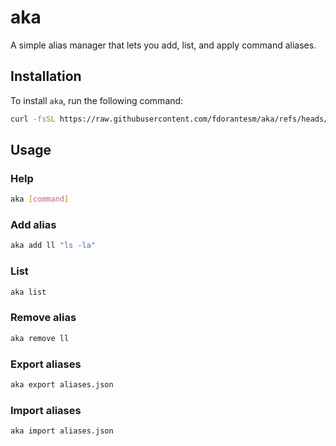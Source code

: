 # aka

A simple alias manager that lets you add, list, and apply command aliases.

## Installation

To install `aka`, run the following command:

```sh
curl -fsSL https://raw.githubusercontent.com/fdorantesm/aka/refs/heads/main/install.sh | bash
```

## Usage

### Help

```bash
aka [command]
```

### Add alias

```bash
aka add ll "ls -la"
```

### List

```bash
aka list
```

### Remove alias

```bash
aka remove ll
```

### Export aliases

```bash
aka export aliases.json
```

### Import aliases

```bash
aka import aliases.json
```
